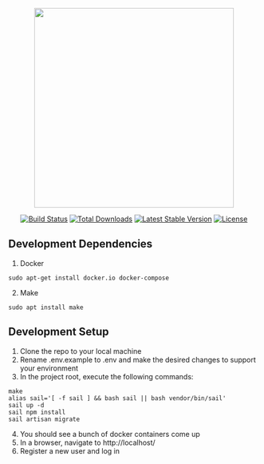 <p align="center"><a href="https://laravel.com" target="_blank"><img src="https://raw.githubusercontent.com/laravel/art/master/logo-lockup/5%20SVG/2%20CMYK/1%20Full%20Color/laravel-logolockup-cmyk-red.svg" width="400"></a></p>

<p align="center">
<a href="https://travis-ci.org/laravel/framework"><img src="https://travis-ci.org/laravel/framework.svg" alt="Build Status"></a>
<a href="https://packagist.org/packages/laravel/framework"><img src="https://img.shields.io/packagist/dt/laravel/framework" alt="Total Downloads"></a>
<a href="https://packagist.org/packages/laravel/framework"><img src="https://img.shields.io/packagist/v/laravel/framework" alt="Latest Stable Version"></a>
<a href="https://packagist.org/packages/laravel/framework"><img src="https://img.shields.io/packagist/l/laravel/framework" alt="License"></a>
</p>

## Development Dependencies

1. Docker
```
sudo apt-get install docker.io docker-compose
```
2. Make
```
sudo apt install make
```

## Development Setup

1. Clone the repo to your local machine
2. Rename .env.example to .env and make the desired changes to support your environment
3. In the project root, execute the following commands:

```
make
alias sail='[ -f sail ] && bash sail || bash vendor/bin/sail'
sail up -d
sail npm install
sail artisan migrate
```

4. You should see a bunch of docker containers come up
5. In a browser, navigate to http://localhost/
6. Register a new user and log in
